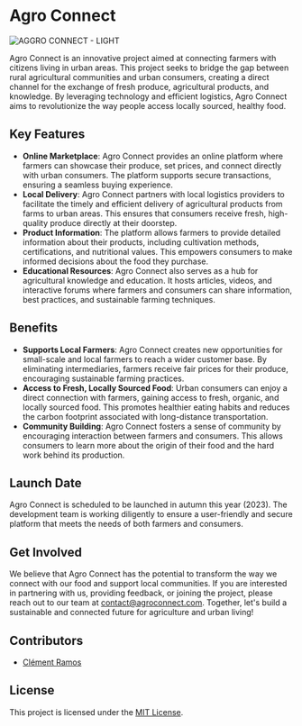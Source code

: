 # Agro Connect

![AGGRO CONNECT - LIGHT](https://github.com/clementramos/aggro-connect/assets/81080837/aa3f339c-96c3-4266-94e6-67f6a4595397)

Agro Connect is an innovative project aimed at connecting farmers with citizens living in urban areas. This project seeks to bridge the gap between rural agricultural communities and urban consumers, creating a direct channel for the exchange of fresh produce, agricultural products, and knowledge. By leveraging technology and efficient logistics, Agro Connect aims to revolutionize the way people access locally sourced, healthy food.

## Key Features

- **Online Marketplace**: Agro Connect provides an online platform where farmers can showcase their produce, set prices, and connect directly with urban consumers. The platform supports secure transactions, ensuring a seamless buying experience.
- **Local Delivery**: Agro Connect partners with local logistics providers to facilitate the timely and efficient delivery of agricultural products from farms to urban areas. This ensures that consumers receive fresh, high-quality produce directly at their doorstep.
- **Product Information**: The platform allows farmers to provide detailed information about their products, including cultivation methods, certifications, and nutritional values. This empowers consumers to make informed decisions about the food they purchase.
- **Educational Resources**: Agro Connect also serves as a hub for agricultural knowledge and education. It hosts articles, videos, and interactive forums where farmers and consumers can share information, best practices, and sustainable farming techniques.

## Benefits

- **Supports Local Farmers**: Agro Connect creates new opportunities for small-scale and local farmers to reach a wider customer base. By eliminating intermediaries, farmers receive fair prices for their produce, encouraging sustainable farming practices.
- **Access to Fresh, Locally Sourced Food**: Urban consumers can enjoy a direct connection with farmers, gaining access to fresh, organic, and locally sourced food. This promotes healthier eating habits and reduces the carbon footprint associated with long-distance transportation.
- **Community Building**: Agro Connect fosters a sense of community by encouraging interaction between farmers and consumers. This allows consumers to learn more about the origin of their food and the hard work behind its production.

## Launch Date

Agro Connect is scheduled to be launched in autumn this year (2023). The development team is working diligently to ensure a user-friendly and secure platform that meets the needs of both farmers and consumers.

## Get Involved

We believe that Agro Connect has the potential to transform the way we connect with our food and support local communities. If you are interested in partnering with us, providing feedback, or joining the project, please reach out to our team at [contact@agroconnect.com](mailto:contact@agroconnect.com). Together, let's build a sustainable and connected future for agriculture and urban living!

## Contributors

- [Clément Ramos](https://github.com/clementramos)

## License

This project is licensed under the [MIT License](LICENSE).
